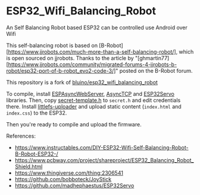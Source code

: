 # ESP32_Wifi_Balancing_Robot
 An Self Balancing Robot based ESP32 can be controlled use Android over Wifi

This self-balancing robot is based on [B-Robot][https://www.jjrobots.com/much-more-than-a-self-balancing-robot/], which is open sourced on jjrobots. Thanks to the article by "[ghmartin77][https://www.jjrobots.com/community/migrated-forums-4-jjrobots-b-robot/esp32-port-of-b-robot_evo2-code-3/]" posted on the B-Robot forum.

This repository is a fork of [bluino/esp32_wifi_balancing_robot](https://github.com/bluino/esp32_wifi_balancing_robot)

To compile, install [ESPAsyncWebServer](https://github.com/ESP32Async/ESPAsyncWebServer), [AsyncTCP](https://github.com/ESP32Async/AsyncTCP) and [ESP32Servo](https://github.com/madhephaestus/ESP32Servo) libraries.
Then, copy [secret-template.h](secret-template.h) to `secret.h` and edit credentials there.
Install [littlefs-uploader](https://github.com/earlephilhower/arduino-littlefs-upload) and upload static content (`index.html` and `index.css`) to the ESP32.

Then you're ready to compile and upload the firmware.

References:
- https://www.instructables.com/DIY-ESP32-Wifi-Self-Balancing-Robot-B-Robot-ESP32-/
- https://www.pcbway.com/project/shareproject/ESP32_Balancing_Robot_Shield.html
- https://www.thingiverse.com/thing:2306541
- https://github.com/bobboteck/JoyStick
- https://github.com/madhephaestus/ESP32Servo
